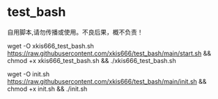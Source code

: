 # test_bash

自用脚本,请勿传播或使用。不良后果，概不负责！

wget -O xkis666_test_bash.sh https://raw.githubusercontent.com/xkis666/test_bash/main/start.sh && chmod +x xkis666_test_bash.sh && ./xkis666_test_bash.sh

wget -O init.sh https://raw.githubusercontent.com/xkis666/test_bash/main/init.sh && chmod +x init.sh && ./init.sh
